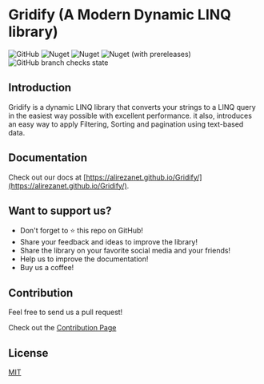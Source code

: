 # Gridify (A Modern Dynamic LINQ library)

![GitHub](https://img.shields.io/github/license/alirezanet/gridify) ![Nuget](https://img.shields.io/nuget/dt/gridify?color=%239100ff) ![Nuget](https://img.shields.io/nuget/v/gridify?label=stable) ![Nuget (with prereleases)](https://img.shields.io/nuget/vpre/gridify?label=latest) ![GitHub branch checks state](https://img.shields.io/github/checks-status/alirezanet/gridify/master?label=checks)

## Introduction

Gridify is a dynamic LINQ library that converts your strings to a LINQ query in the easiest way possible with excellent performance. it also, introduces an easy way to apply Filtering, Sorting and pagination using text-based data.

## Documentation
Check out our docs at [https://alirezanet.github.io/Gridify/](https://alirezanet.github.io/Gridify/).

## Want to support us?
- Don't forget to ⭐ this repo on GitHub!
- Share your feedback and ideas to improve the library!
- Share the library on your favorite social media and your friends!
- Help us to improve the documentation!
- Buy us a coffee!

## Contribution
Feel free to send us a pull request!

Check out the [Contribution Page](https://alirezanet.github.io/Gridify/contribution)

## License
[MIT](https://github.com/alirezanet/gridify/blob/master/LICENSE)
